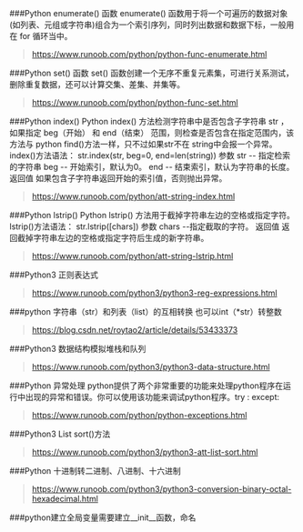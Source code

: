###Python enumerate() 函数
enumerate() 函数用于将一个可遍历的数据对象(如列表、元组或字符串)组合为一个索引序列，同时列出数据和数据下标，一般用在 for 循环当中。
>https://www.runoob.com/python/python-func-enumerate.html



###Python set() 函数
set() 函数创建一个无序不重复元素集，可进行关系测试，删除重复数据，还可以计算交集、差集、并集等。
>https://www.runoob.com/python/python-func-set.html



###Python index()
Python index() 方法检测字符串中是否包含子字符串 str ，如果指定 beg（开始） 和 end（结束） 范围，则检查是否包含在指定范围内，该方法与 python find()方法一样，只不过如果str不在 string中会报一个异常。
index()方法语法：
str.index(str, beg=0, end=len(string))
参数
str -- 指定检索的字符串
beg -- 开始索引，默认为0。
end -- 结束索引，默认为字符串的长度。
返回值
如果包含子字符串返回开始的索引值，否则抛出异常。
>https://www.runoob.com/python/att-string-index.html



###Python lstrip()
Python lstrip() 方法用于截掉字符串左边的空格或指定字符。
lstrip()方法语法：
str.lstrip([chars])
参数
chars --指定截取的字符。
返回值
返回截掉字符串左边的空格或指定字符后生成的新字符串。
>https://www.runoob.com/python/att-string-lstrip.html



###Python3 正则表达式
>https://www.runoob.com/python3/python3-reg-expressions.html



###python 字符串（str）和列表（list）的互相转换
也可以int（*str）转整数
>https://blog.csdn.net/roytao2/article/details/53433373



###Python3 数据结构模拟堆栈和队列
>https://www.runoob.com/python3/python3-data-structure.html



###Python 异常处理
python提供了两个非常重要的功能来处理python程序在运行中出现的异常和错误。你可以使用该功能来调试python程序。try : except:
>https://www.runoob.com/python/python-exceptions.html



###Python3 List sort()方法
>https://www.runoob.com/python3/python3-att-list-sort.html



###Python 十进制转二进制、八进制、十六进制
>https://www.runoob.com/python3/python3-conversion-binary-octal-hexadecimal.html



###python建立全局变量需要建立__init__函数，命名


